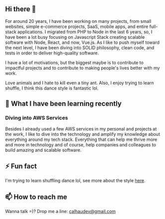 ## Hi there 👋

For around 20 years, I have been working on many projects, from small websites, simple e-commerce projects, SaaS, mobile apps, and entire full-stack applications. I migrated from PHP to Node in the last 6 years, so, I have been a lot busy focusing on Javascript Stack creating scalable software with Node, React, and now, Vue.js. As I like to push myself toward the next level, I have been diving into SOLID philosophy, clean code, and tests in order to deliver high-quality software. 

I have a lot of motivations, but the biggest maybe is to contribute to impactful projects and to contribute to making people's lives better with my work.

Love animals and I hate to kill even a tiny ant. Also, I enjoy trying to learn shuffle, I think this dance style is fantastic lol.

## 🌱 What I have been learning recently

### Diving into AWS Services
Besides I already used a few AWS services in my personal and projects at the work, I like to dive into the technology and amplify my knowledge about everything around my tech stack. Everything that can help me thrive more and more in technology and of course, help companies and colleagues to build amazing and scalable software.

## ⚡ Fun fact
I'm trying to learn shuffling dance lol, see more about the style [here](https://edm.com/features/learn-shuffle-asap#:~:text=Shuffling%20originated%20in%20Melbourne%2C%20Australia,fans%20all%20over%20the%20world.).

## 📫 How to reach me
Wanna talk =)? Drop me a line: calhaudev@gmail.com

<!--
**rafaelcalhau/rafaelcalhau** is a ✨ _special_ ✨ repository because its `README.md` (this file) appears on your GitHub profile.

Here are some ideas to get you started:

- 🔭 I’m currently working on ...
- 🌱 I’m currently learning ...
- 👯 I’m looking to collaborate on ...
- 🤔 I’m looking for help with ...
- 💬 Ask me about ...
- 📫 How to reach me: ...
- 😄 Pronouns: ...
- ⚡ Fun fact: ...
-->
